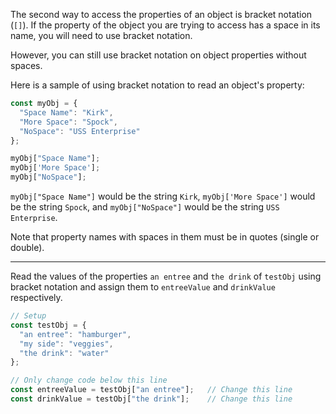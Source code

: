 The second way to access the properties of an object is bracket notation (`[]`). If the property of the object you are trying to access has a space in its name, you will need to use bracket notation.

However, you can still use bracket notation on object properties without spaces.

Here is a sample of using bracket notation to read an object's property:

```jsx
const myObj = {
  "Space Name": "Kirk",
  "More Space": "Spock",
  "NoSpace": "USS Enterprise"
};

myObj["Space Name"];
myObj['More Space'];
myObj["NoSpace"];
```

`myObj["Space Name"]` would be the string `Kirk`, `myObj['More Space']` would be the string `Spock`, and `myObj["NoSpace"]` would be the string `USS Enterprise`.

Note that property names with spaces in them must be in quotes (single or double).

---

Read the values of the properties `an entree` and `the drink` of `testObj` using bracket notation and assign them to `entreeValue` and `drinkValue` respectively.

```jsx
// Setup
const testObj = {
  "an entree": "hamburger",
  "my side": "veggies",
  "the drink": "water"
};

// Only change code below this line
const entreeValue = testObj["an entree"];   // Change this line
const drinkValue = testObj["the drink"];    // Change this line
```
